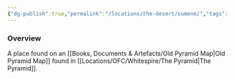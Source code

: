 ```yaml
---
{"dg-publish":true,"permalink":"/locations/the-desert/sumene/","tags":["Undiscovered"],"updated":"2025-07-31T14:30:43.431+01:00"}
---
```


### Overview
A place found on an [[Books, Documents & Artefacts/Old Pyramid Map\|Old Pyramid Map]] found in [[Locations/OFC/Whitespire/The Pyramid\|The Pyramid]]. 